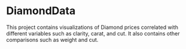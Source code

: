 # DiamondData
This project contains visualizations of Diamond prices correlated with different variables such as clarity, carat, and cut. It also contains other comparisons such as weight and cut.
